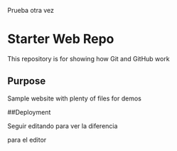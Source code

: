 
Prueba otra vez

# Starter Web Repo

This repository is for showing how Git and GitHub work

## Purpose

Sample website with plenty of files for demos

##Deployment


Seguir editando para ver la diferencia

para el editor